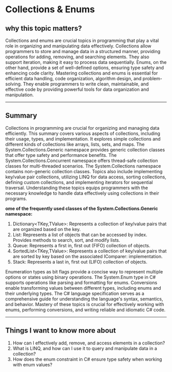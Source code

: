 # Collections & Enums

## why this topic matters?

Collections and enums are crucial topics in programming that play a vital role in organizing and manipulating data effectively. Collections allow programmers to store and manage data in a structured manner, providing operations for adding, removing, and searching elements. They also support iteration, making it easy to process data sequentially. Enums, on the other hand, provide a set of well-defined options, ensuring type safety and enhancing code clarity. Mastering collections and enums is essential for efficient data handling, code organization, algorithm design, and problem-solving. They enable programmers to write clean, maintainable, and effective code by providing powerful tools for data organization and manipulation.

---

## Summary

Collections in programming are crucial for organizing and managing data efficiently. This summary covers various aspects of collections, including their usage, types, and implementation. It explores simple collections and different kinds of collections like arrays, lists, sets, and maps. The System.Collections.Generic namespace provides generic collection classes that offer type safety and performance benefits. The System.Collections.Concurrent namespace offers thread-safe collection classes for multi-threaded scenarios. The System.Collections namespace contains non-generic collection classes. Topics also include implementing key/value pair collections, utilizing LINQ for data access, sorting collections, defining custom collections, and implementing iterators for sequential traversal. Understanding these topics equips programmers with the necessary knowledge to handle data effectively using collections in their programs.

**ome of the frequently used classes of the System.Collections.Generic namespace:**
1. Dictionary<TKey,TValue>:	Represents a collection of key/value pairs that are organized based on the key.
2. List<T>:	Represents a list of objects that can be accessed by index. Provides methods to search, sort, and modify lists.
3. Queue<T>:	Represents a first in, first out (FIFO) collection of objects.
4. SortedList<TKey,TValue>:	Represents a collection of key/value pairs that are sorted by key based on the associated IComparer<T>: implementation.
5. Stack<T>:	Represents a last in, first out (LIFO) collection of objects.

Enumeration types as bit flags provide a concise way to represent multiple options or states using binary operations. The System.Enum type in C# supports operations like parsing and formatting for enums. Conversions enable transforming values between different types, including enums and their underlying types. The C# language specification serves as a comprehensive guide for understanding the language's syntax, semantics, and behavior. Mastery of these topics is crucial for effectively working with enums, performing conversions, and writing reliable and idiomatic C# code.


---

## Things I want to know more about 

1. How can I effectively add, remove, and access elements in a collection?
2. What is LINQ, and how can I use it to query and manipulate data in a collection?
3. How does the enum constraint in C# ensure type safety when working with enum values?
